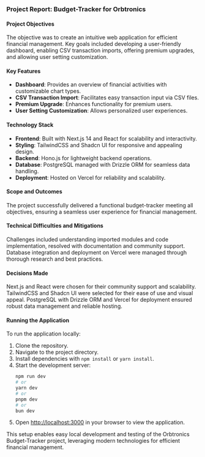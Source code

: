 ### Project Report: Budget-Tracker for Orbtronics

#### Project Objectives
The objective was to create an intuitive web application for efficient financial management. Key goals included developing a user-friendly dashboard, enabling CSV transaction imports, offering premium upgrades, and allowing user setting customization.

#### Key Features
- **Dashboard**: Provides an overview of financial activities with customizable chart types.
- **CSV Transaction Import**: Facilitates easy transaction input via CSV files.
- **Premium Upgrade**: Enhances functionality for premium users.
- **User Setting Customization**: Allows personalized user experiences.

#### Technology Stack
- **Frontend**: Built with Next.js 14 and React for scalability and interactivity.
- **Styling**: TailwindCSS and Shadcn UI for responsive and appealing design.
- **Backend**: Hono.js for lightweight backend operations.
- **Database**: PostgreSQL managed with Drizzle ORM for seamless data handling.
- **Deployment**: Hosted on Vercel for reliability and scalability.

#### Scope and Outcomes
The project successfully delivered a functional budget-tracker meeting all objectives, ensuring a seamless user experience for financial management.

#### Technical Difficulties and Mitigations
Challenges included understanding imported modules and code implementation, resolved with documentation and community support. Database integration and deployment on Vercel were managed through thorough research and best practices.

#### Decisions Made
Next.js and React were chosen for their community support and scalability. TailwindCSS and Shadcn UI were selected for their ease of use and visual appeal. PostgreSQL with Drizzle ORM and Vercel for deployment ensured robust data management and reliable hosting.

#### Running the Application
To run the application locally:
1. Clone the repository.
2. Navigate to the project directory.
3. Install dependencies with `npm install` or `yarn install`.
4. Start the development server:
   ```bash
   npm run dev
   # or
   yarn dev
   # or
   pnpm dev
   # or
   bun dev
   ```
5. Open [http://localhost:3000](http://localhost:3000) in your browser to view the application.

This setup enables easy local development and testing of the Orbtronics Budget-Tracker project, leveraging modern technologies for efficient financial management.
